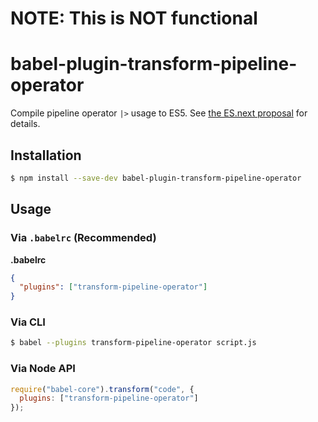 # NOTE: This is NOT functional

# babel-plugin-transform-pipeline-operator

Compile pipeline operator `|>` usage to ES5. See [the ES.next proposal](https://github.com/mindeavor/es-pipeline-operator) for details.

## Installation

```sh
$ npm install --save-dev babel-plugin-transform-pipeline-operator
```

## Usage

### Via `.babelrc` (Recommended)

**.babelrc**

```json
{
  "plugins": ["transform-pipeline-operator"]
}
```

### Via CLI

```sh
$ babel --plugins transform-pipeline-operator script.js
```

### Via Node API

```javascript
require("babel-core").transform("code", {
  plugins: ["transform-pipeline-operator"]
});
```
